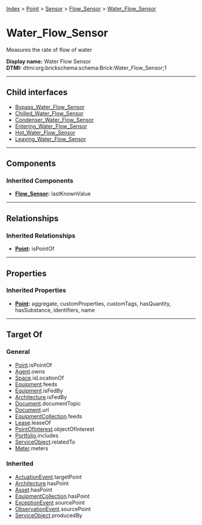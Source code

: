 [Index](../../../../index.md) > [Point](../../../Point.md) > [Sensor](../../Sensor.md) > [Flow_Sensor](../Flow_Sensor.md) > [Water_Flow_Sensor](#)
# Water_Flow_Sensor

Measures the rate of flow of water


**Display name:** Water Flow Sensor<br />
**DTMI:** dtmi:org:brickschema:schema:Brick:Water_Flow_Sensor;1

---

## Child interfaces
* [Bypass_Water_Flow_Sensor](Bypass-.md)
* [Chilled_Water_Flow_Sensor](Chilled-/Chilled_Water_Flow_Sensor.md)
* [Condenser_Water_Flow_Sensor](Condenser-/Condenser_Water_Flow_Sensor.md)
* [Entering_Water_Flow_Sensor](Entering-/Entering_Water_Flow_Sensor.md)
* [Hot_Water_Flow_Sensor](Hot-/Hot_Water_Flow_Sensor.md)
* [Leaving_Water_Flow_Sensor](Leaving-/Leaving_Water_Flow_Sensor.md)

---

## Components

### Inherited Components
* **[Flow_Sensor](../Flow_Sensor.md):** lastKnownValue

---

## Relationships

### Inherited Relationships
* **[Point](../../../Point.md):** isPointOf

---

## Properties

### Inherited Properties
* **[Point](../../../Point.md):** aggregate, customProperties, customTags, hasQuantity, hasSubstance, identifiers, name

---

## Target Of
### General
* [Point](../../../Point.md).isPointOf
* [Agent](../../../../Agent/Agent.md).owns
* [Space](../../../../Space/Space.md).isLocationOf
* [Equipment](../../../../Asset/Equipment/Equipment.md).feeds
* [Equipment](../../../../Asset/Equipment/Equipment.md).isFedBy
* [Architecture](../../../../Space/Architecture/Architecture.md).isFedBy
* [Document](../../../../Information/Document/Document.md).documentTopic
* [Document](../../../../Information/Document/Document.md).url
* [EquipmentCollection](../../../../Collection/Equipment-.md).feeds
* [Lease](../../../../Event/Lease.md).leaseOf
* [PointOfInterest](../../../../Information/PointOfInterest.md).objectOfInterest
* [Portfolio](../../../../Collection/Portfolio.md).includes
* [ServiceObject](../../../../Information/ServiceObject/ServiceObject.md).relatedTo
* [Meter](../../../../Asset/Equipment/Meter/Meter.md).meters
### Inherited
* [ActuationEvent](../../../../Event/Point-/ActuationEvent.md).targetPoint
* [Architecture](../../../../Space/Architecture/Architecture.md).hasPoint
* [Asset](../../../../Asset/Asset.md).hasPoint
* [EquipmentCollection](../../../../Collection/Equipment-.md).hasPoint
* [ExceptionEvent](../../../../Event/Point-/ExceptionEvent.md).sourcePoint
* [ObservationEvent](../../../../Event/Point-/ObservationEvent/ObservationEvent.md).sourcePoint
* [ServiceObject](../../../../Information/ServiceObject/ServiceObject.md).producedBy
